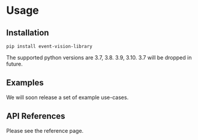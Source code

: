 # Usage

## Installation

```
pip install event-vision-library
```

The supported python versions are 3.7, 3.8. 3.9, 3.10.
3.7 will be dropped in future.

## Examples

We will soon release a set of example use-cases.

## API References

Please see the reference page.
